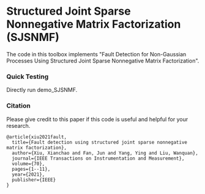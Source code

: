 # Structured Joint Sparse Nonnegative Matrix Factorization (SJSNMF)


The code in this toolbox implements "Fault Detection for Non-Gaussian Processes Using Structured Joint Sparse Nonnegative Matrix Factorization". 


### Quick Testing

Directly run demo_SJSNMF.

### Citation
Please give credit to this paper if this code is useful and helpful for your research.
```
@article{xiu2021fault,
  title={Fault detection using structured joint sparse nonnegative matrix factorization},
  author={Xiu, Xianchao and Fan, Jun and Yang, Ying and Liu, Wanquan},
  journal={IEEE Transactions on Instrumentation and Measurement},
  volume={70},
  pages={1--11},
  year={2021},
  publisher={IEEE}
}
```
